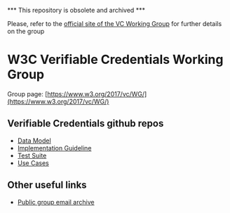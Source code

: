 *** This repository is obsolete and archived ***

Please, refer to the [official site of the VC Working Group](https://www.w3.org/groups/wg/vc/) for further details on the group


# W3C Verifiable Credentials Working Group

Group page: [https://www.w3.org/2017/vc/WG/](https://www.w3.org/2017/vc/WG/)

## Verifiable Credentials github repos
* [Data Model](https://github.com/w3c/vc-data-model)
* [Implementation Guideline](https://github.com/w3c/vc-imp-guide)
* [Test Suite](https://github.com/w3c/vc-test-suite)
* [Use Cases](https://github.com/w3c/vc-use-cases)

## Other useful links
* [Public group email archive](https://lists.w3.org/Archives/Public/public-vc-wg/)
